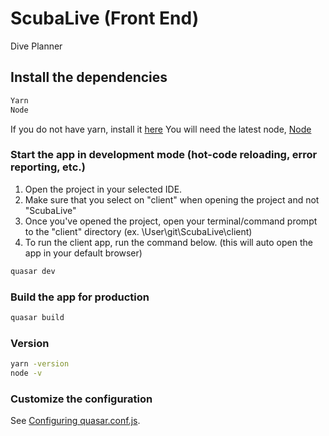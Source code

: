 # ScubaLive (Front End)

Dive Planner

## Install the dependencies
```bash
Yarn
Node
```
If you do not have yarn, install it [here](https://yarnpkg.com/lang/en/docs/install/#mac-stable)
You will need the latest node, [Node](https://nodejs.org/en/)

### Start the app in development mode (hot-code reloading, error reporting, etc.)
1. Open the project in your selected IDE.
2. Make sure that you select on "client" when opening the project and not "ScubaLive"
3. Once you've opened the project, open your terminal/command prompt to the "client" directory (ex. \User\git\ScubaLive\client)
4. To run the client app, run the command below. (this will auto open the app in your default browser)
```bash
quasar dev
```

### Build the app for production
```bash
quasar build
```

### Version
```bash
yarn -version
node -v
```

### Customize the configuration
See [Configuring quasar.conf.js](https://quasar.dev/quasar-cli/quasar-conf-js).
